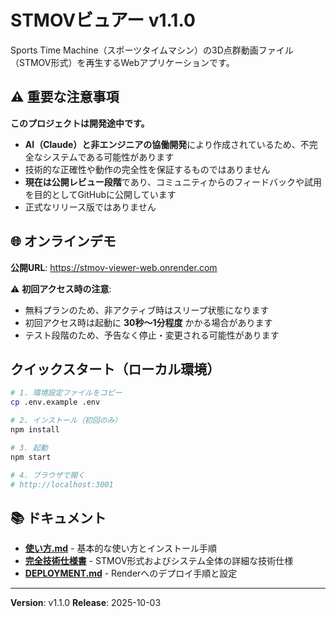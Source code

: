 # STMOVビュアー v1.1.0

Sports Time Machine（スポーツタイムマシン）の3D点群動画ファイル（STMOV形式）を再生するWebアプリケーションです。

## ⚠️ 重要な注意事項

**このプロジェクトは開発途中です。**

- **AI（Claude）と非エンジニアの協働開発**により作成されているため、不完全なシステムである可能性があります
- 技術的な正確性や動作の完全性を保証するものではありません
- **現在は公開レビュー段階**であり、コミュニティからのフィードバックや試用を目的としてGitHubに公開しています
- 正式なリリース版ではありません

## 🌐 オンラインデモ

**公開URL**: https://stmov-viewer-web.onrender.com

⚠️ **初回アクセス時の注意**:
- 無料プランのため、非アクティブ時はスリープ状態になります
- 初回アクセス時は起動に **30秒〜1分程度** かかる場合があります
- テスト段階のため、予告なく停止・変更される可能性があります

## クイックスタート（ローカル環境）

```bash
# 1. 環境設定ファイルをコピー
cp .env.example .env

# 2. インストール（初回のみ）
npm install

# 3. 起動
npm start

# 4. ブラウザで開く
# http://localhost:3001
```

## 📚 ドキュメント

- **[使い方.md](./使い方.md)** - 基本的な使い方とインストール手順
- **[完全技術仕様書](./STMOV_COMPLETE_REFERENCE.md)** - STMOV形式およびシステム全体の詳細な技術仕様
- **[DEPLOYMENT.md](./DEPLOYMENT.md)** - Renderへのデプロイ手順と設定

---

**Version**: v1.1.0
**Release**: 2025-10-03
